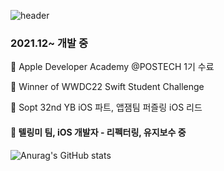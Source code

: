 ![header](https://capsule-render.vercel.app/api?type=waving&color=timeGradient&text=Hi%20This%20is%20PecanPie%20🥧🧑‍💻&animation=twinkling&fontSize=25&fontAlignY=25&fontAlign=50&height=120)

### 2021.12~ 개발 중

  Apple Developer Academy @POSTECH 1기 수료

🏅 Winner of WWDC22 Swift Student Challenge

🧩 Sopt 32nd YB iOS 파트, 앱잼팀 퍼즐링 iOS 리드

#### 📗 텔링미 팀, iOS 개발자 - 리펙터링, 유지보수 중



![Anurag's GitHub stats](https://github-readme-stats.vercel.app/api?username=PecanPiePOS&show_icons=true&theme=calm)

<!--
**PecanPiePOS/PecanPiePOS** is a ✨ _special_ ✨ repository because its `README.md` (this file) appears on your GitHub profile.

Here are some ideas to get you started:

- 🔭 I’m currently working on ...
- 🌱 I’m currently learning ...
- 👯 I’m looking to collaborate on ...
- 🤔 I’m looking for help with ...
- 💬 Ask me about ...
- 📫 How to reach me: ...
- 😄 Pronouns: ...
- ⚡ Fun fact: ...
-->
